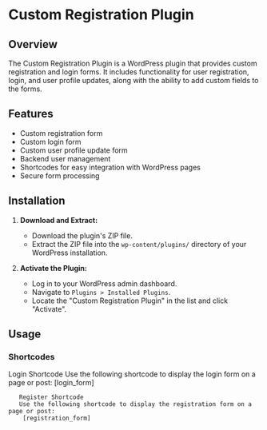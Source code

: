 # Custom Registration Plugin

## Overview

The Custom Registration Plugin is a WordPress plugin that provides custom registration and login forms. It includes functionality for user registration, login, and user profile updates, along with the ability to add custom fields to the forms.

## Features

- Custom registration form
- Custom login form
- Custom user profile update form
- Backend user management
- Shortcodes for easy integration with WordPress pages
- Secure form processing

## Installation

1. **Download and Extract:**

   - Download the plugin's ZIP file.
   - Extract the ZIP file into the `wp-content/plugins/` directory of your WordPress installation.

2. **Activate the Plugin:**
   - Log in to your WordPress admin dashboard.
   - Navigate to `Plugins > Installed Plugins`.
   - Locate the "Custom Registration Plugin" in the list and click "Activate".

## Usage

### Shortcodes

Login Shortcode
Use the following shortcode to display the login form on a page or post:
[login_form]

       Register Shortcode
       Use the following shortcode to display the registration form on a page or post:
        [registration_form]
